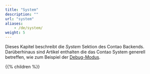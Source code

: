 ```yaml
---
title: "System"
description: ""
url: "system"
aliases:
    - /de/system/
weight: 5
---
```



Dieses Kapitel beschreibt die _System_ Sektion des Contao Backends. Darüberhinaus sind Artikel enthalten die das Contao
System generell betreffen, wie zum Beispiel der [Debug-Modus](/de/system/debug-modus/).

{{% children %}}
